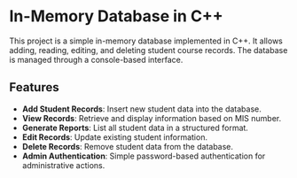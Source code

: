 # In-Memory Database in C++

This project is a simple in-memory database implemented in C++. It allows adding, reading, editing, and deleting student course records. The database is managed through a console-based interface.

## Features
- **Add Student Records**: Insert new student data into the database.
- **View Records**: Retrieve and display information based on MIS number.
- **Generate Reports**: List all student data in a structured format.
- **Edit Records**: Update existing student information.
- **Delete Records**: Remove student data from the database.
- **Admin Authentication**: Simple password-based authentication for administrative actions.


